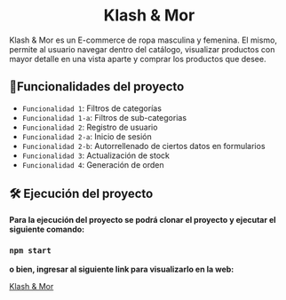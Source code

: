 <h1 align="center">Klash & Mor </h1>

Klash & Mor es un E-commerce de ropa masculina y femenina. El mismo, permite al usuario navegar dentro del catálogo, visualizar productos con mayor detalle en una vista aparte y comprar los productos que desee.


## :hammer:Funcionalidades del proyecto

- `Funcionalidad 1`: Filtros de categorías
- `Funcionalidad 1-a`: Filtros de sub-categorias
- `Funcionalidad 2`: Registro de usuario
- `Funcionalidad 2-a`: Inicio de sesión
- `Funcionalidad 2-b`: Autorrellenado de ciertos datos en formularios
- `Funcionalidad 3`: Actualización de stock
- `Funcionalidad 4`: Generación de orden


## 🛠️ Ejecución del proyecto

**Para la ejecución del proyecto se podrá clonar el proyecto y ejecutar el siguiente comando:**

### `npm start`

**o bien, ingresar al siguiente link para visualizarlo en la web:**

[Klash & Mor](https://cheery-lebkuchen-6aaa90.netlify.app/)
